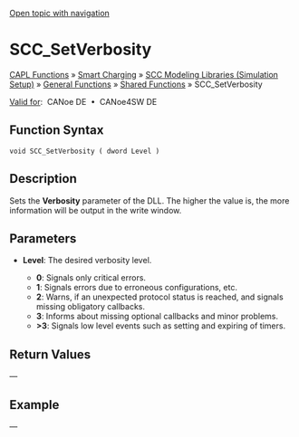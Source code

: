 [Open topic with navigation](../../../../../CANoeDEFamily.htm#Topics/CAPLFunctions/SmartCharging/Functions/CAPLfunctionSCCSetVerbosity.md)

# SCC_SetVerbosity

[CAPL Functions](../../CAPLfunctions.md) » [Smart Charging](../CAPLFunctionsSmartChargingOverview.md) » [SCC Modeling Libraries (Simulation Setup)](../CAPLFunctionsSmartChargingOverview.md#BMNodeayerDLL) » [General Functions](../CAPLFunctionsSmartChargingOverview.md#GeneralFunctions) » [Shared Functions](../CAPLFunctionsSmartChargingOverview.md#GeneralFunctions) » SCC_SetVerbosity

[Valid for](../../../Shared/FeatureAvailability.md):  CANoe DE  •  CANoe4SW DE

## Function Syntax

```
void SCC_SetVerbosity ( dword Level )
```

## Description

Sets the **Verbosity** parameter of the DLL. The higher the value is, the more information will be output in the write window.

## Parameters

- **Level**: The desired verbosity level.

  - **0**: Signals only critical errors.
  - **1**: Signals errors due to erroneous configurations, etc.
  - **2**: Warns, if an unexpected protocol status is reached, and signals missing obligatory callbacks.
  - **3**: Informs about missing optional callbacks and minor problems.
  - **>3**: Signals low level events such as setting and expiring of timers.

## Return Values

—

## Example

—
